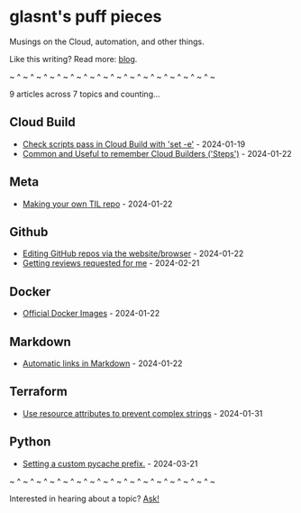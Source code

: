 # glasnt's puff pieces

Musings on the Cloud, automation, and other things. 

Like this writing? Read more: [blog](https://glasnt.com/blog). 

~ ^ ~ ^ ~ ^ ~ ^ ~ ^ ~ ^ ~ ^ ~ ^ ~ ^ ~ ^ ~ ^ ~ ^ ~ ^ ~ ^ ~ ^ ~

<!-- index starts -->
9 articles across 7 topics and counting...

## Cloud Build

* [Check scripts pass in Cloud Build with 'set -e'](https://github.com/glasnt/puff/blob/latest/cloud_build/check_scripts_pass.md) - 2024-01-19
* [Common and Useful to remember Cloud Builders ('Steps')](https://github.com/glasnt/puff/blob/latest/cloud_build/common_step_builders.md) - 2024-01-22

## Meta

* [Making your own TIL repo](https://github.com/glasnt/puff/blob/latest/meta/til_repo.md) - 2024-01-22

## Github

* [Editing GitHub repos via the website/browser](https://github.com/glasnt/puff/blob/latest/github/browser_based_editing.md) - 2024-01-22
* [Getting reviews requested for me](https://github.com/glasnt/puff/blob/latest/github/review_requested_for_me.md) - 2024-02-21

## Docker

* [Official Docker Images](https://github.com/glasnt/puff/blob/latest/docker/official_images.md) - 2024-01-22

## Markdown

* [Automatic links in Markdown](https://github.com/glasnt/puff/blob/latest/markdown/automatic_links.md) - 2024-01-22

## Terraform

* [Use resource attributes to prevent complex strings](https://github.com/glasnt/puff/blob/latest/terraform/resource_attributes.md) - 2024-01-31

## Python

* [Setting a custom pycache prefix.](https://github.com/glasnt/puff/blob/latest/python/pycache_prefix.md) - 2024-03-21
<!-- index ends -->

~ ^ ~ ^ ~ ^ ~ ^ ~ ^ ~ ^ ~ ^ ~ ^ ~ ^ ~ ^ ~ ^ ~ ^ ~ ^ ~ ^ ~ ^ ~

Interested in hearing about a topic? [Ask!](https://github.com/glasnt/puff/issues/new)
